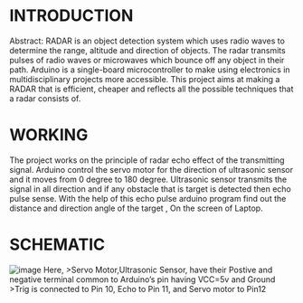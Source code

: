 # INTRODUCTION
Abstract: RADAR is an object detection system which uses radio waves to determine the range, altitude and direction of objects. The radar transmits pulses of radio waves or microwaves which bounce off any object in their path. Arduino is a single-board microcontroller to make using electronics in multidisciplinary projects more accessible. This project aims at making a RADAR that is efficient, cheaper and reflects all the possible techniques that a radar consists of. 

# WORKING 
The project works on the principle of radar echo effect of the transmitting signal. Arduino control the servo motor for the direction of ultrasonic sensor and it moves from 0 degree to 180 degree. 
Ultrasonic sensor transmits the signal in all direction and if any obstacle
that is target is detected then echo pulse sense. With the help of this echo pulse arduino program find out the distance and direction angle of the target ,
On the screen of Laptop.

# SCHEMATIC
![image](https://user-images.githubusercontent.com/51716609/183061831-863e2d06-a37d-406a-ab92-2ad67b79229e.png)
Here,
	>Servo Motor,Ultrasonic Sensor, have their Postive and negative terminal common to Arduino’s pin having VCC=5v and Ground
	>Trig is connected to Pin 10, Echo to Pin 11, and Servo motor to Pin12

